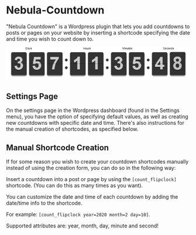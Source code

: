 # Nebula-Countdown

"Nebula Countdown" is a Wordpress plugin that lets you add countdowns to posts or pages on your website by inserting a shortcode specifying the date and time you wish to count down to.

![Screenshot of the countdown](https://github.com/Katrine-Marie/Nebula-Countdown/blob/master/screenshot_countdown.png "This is an example of what the countdown could look like")

## Settings Page

On the settings page in the Wordpress dashboard (found in the Settings menu), you have the option of specifying default values, as well as creating new countdowns with specific date and time. There's also instructions for the manual creation of shortcodes, as specified below.

## Manual Shortcode Creation

If for some reason you wish to create your countdown shortcodes manually instead of using the creation form, you can do so in the following way:

Insert a countdown into a post or page by using the `[count_flipclock]` shortcode. (You can do this as many times as you want).

You can customize the date and time of each countdown by adding the date/time info to the shortcode.

For example: `[count_flipclock year=2020 month=2 day=10]`.

Supported attributes are: year, month, day, minute and second!
